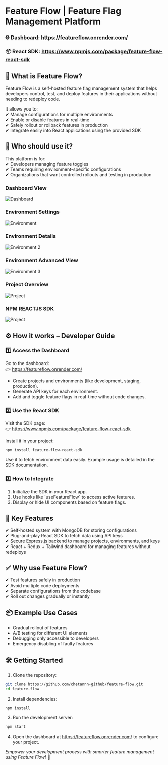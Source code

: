 
# Feature Flow | Feature Flag Management Platform

### 🌐 **Dashboard:** https://featureflow.onrender.com/
### 📦 **React SDK:** https://www.npmjs.com/package/feature-flow-react-sdk

## 📖 What is Feature Flow?

Feature Flow is a self-hosted feature flag management system that helps developers control, test, and deploy features in their applications without needing to redeploy code.


It allows you to:<br>
✔ Manage configurations for multiple environments <br>
✔ Enable or disable features in real-time <br>
✔ Safely rollout or rollback features in production <br>
✔ Integrate easily into React applications using the provided SDK <br>

## 🚀 Who should use it?

This platform is for: <br>
✔ Developers managing feature toggles<br>
✔ Teams requiring environment-specific configurations<br>
✔ Organizations that want controlled rollouts and testing in production<br>

### Dashboard View
![Dashboard](https://github.com/chetannn-github/feature-flow/raw/main/public/dashboard.png)

### Environment Settings
![Environment](https://github.com/chetannn-github/feature-flow/raw/main/public/env.png)

### Environment Details
![Environment 2](https://github.com/chetannn-github/feature-flow/raw/main/public/env2.png)

### Environment Advanced View
![Environment 3](https://github.com/chetannn-github/feature-flow/raw/main/public/env3.png)

### Project Overview
![Project](https://github.com/chetannn-github/feature-flow/raw/main/public/project.png)

### NPM REACTJS SDK
![Project](https://github.com/chetannn-github/feature-flow/raw/main/public/npm.png)





## ⚙️ How it works – Developer Guide

### 1️⃣ Access the Dashboard

Go to the dashboard:  
👉 https://featureflow.onrender.com/

- Create projects and environments (like development, staging, production).
- Generate API keys for each environment.
- Add and toggle feature flags in real-time without code changes.

### 2️⃣ Use the React SDK

Visit the SDK page:  
👉 https://www.npmjs.com/package/feature-flow-react-sdk

Install it in your project:

```bash
npm install feature-flow-react-sdk
```

Use it to fetch environment data easily. Example usage is detailed in the SDK documentation.

### 3️⃣ How to Integrate

1. Initialize the SDK in your React app.
2. Use hooks like \`useFeatureFlow\` to access active features.
3. Display or hide UI components based on feature flags.

## 🔑 Key Features

✔ Self-hosted system with MongoDB for storing configurations  
✔ Plug-and-play React SDK to fetch data using API keys  
✔ Secure Express.js backend to manage projects, environments, and keys  
✔ React + Redux + Tailwind dashboard for managing features without redeploys

## ✅ Why use Feature Flow?

✔ Test features safely in production  
✔ Avoid multiple code deployments  
✔ Separate configurations from the codebase  
✔ Roll out changes gradually or instantly  

## 📦 Example Use Cases

- Gradual rollout of features  
- A/B testing for different UI elements  
- Debugging only accessible to developers  
- Emergency disabling of faulty features

## 🛠 Getting Started

1. Clone the repository:
```bash
git clone https://github.com/chetannn-github/feature-flow.git
cd feature-flow
```

2. Install dependencies:
```bash
npm install
```

3. Run the development server:
```bash
npm start
```

4. Open the dashboard at https://featureflow.onrender.com/ to configure your project.



*Empower your development process with smarter feature management using Feature Flow!* 🚀
